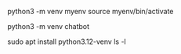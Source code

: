 python3 -m venv myenv
source myenv/bin/activate

python3 -m venv chatbot


sudo apt install python3.12-venv 
ls -l
